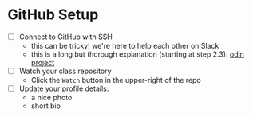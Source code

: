 # GitHub Setup

- [ ] Connect to GitHub with SSH
  - this can be tricky! we're here to help each other on Slack
  - this is a long but thorough explanation (starting at step 2.3):
    [odin project](https://www.theodinproject.com/paths/foundations/courses/foundations/lessons/setting-up-git)
- [ ] Watch your class repository
  - Click the `Watch` button in the upper-right of the repo
- [ ] Update your profile details:
  - a nice photo
  - short bio
